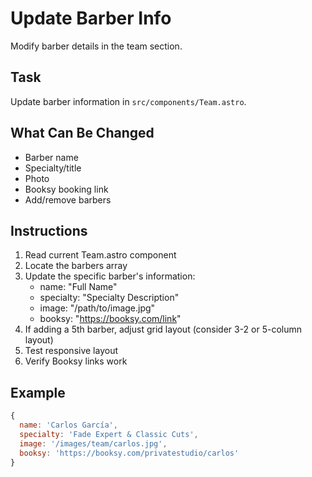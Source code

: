 # Update Barber Info

Modify barber details in the team section.

## Task
Update barber information in `src/components/Team.astro`.

## What Can Be Changed
- Barber name
- Specialty/title
- Photo
- Booksy booking link
- Add/remove barbers

## Instructions
1. Read current Team.astro component
2. Locate the barbers array
3. Update the specific barber's information:
   - name: "Full Name"
   - specialty: "Specialty Description"
   - image: "/path/to/image.jpg"
   - booksy: "https://booksy.com/link"
4. If adding a 5th barber, adjust grid layout (consider 3-2 or 5-column layout)
5. Test responsive layout
6. Verify Booksy links work

## Example
```javascript
{
  name: 'Carlos García',
  specialty: 'Fade Expert & Classic Cuts',
  image: '/images/team/carlos.jpg',
  booksy: 'https://booksy.com/privatestudio/carlos'
}
```
